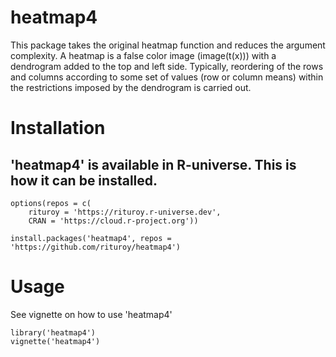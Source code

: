# heatmap4
This package takes the original heatmap function and reduces the argument complexity. 
A heatmap is a false color image (image(t(x))) with a dendrogram added to the top and left side. Typically, reordering of the rows and columns according to some set of values (row or column means) within the restrictions imposed by the dendrogram is carried out.

# Installation
## 'heatmap4' is available in R-universe. This is how it can be installed.
```{r}
options(repos = c(
    rituroy = 'https://rituroy.r-universe.dev',
    CRAN = 'https://cloud.r-project.org'))

install.packages('heatmap4', repos = 'https://github.com/rituroy/heatmap4')
```

# Usage
See vignette on how to use 'heatmap4'

```{r}
library('heatmap4')
vignette('heatmap4')
```


